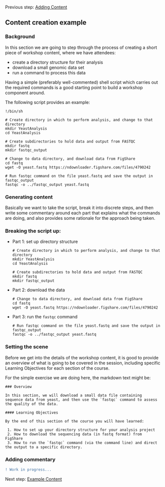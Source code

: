 Previous step: [Adding Content](../1.AddingContent)

## Content creation example


### Background

In this section we are going to step through the process of creating a short piece of workshop content, where we have attendees:

 - create a directory structure for their analysis
 - download a small genomic data set
 - run a command to process this data 

Having a simple (preferably well-commented) shell script which carries out the required commands is a good starting point to build a workshop component around.

The following script provides an example:

```
!/bin/sh

# Create directory in which to perform analysis, and change to that directory
mkdir YeastAnalysis
cd YeastAnalysis

# Create subdirectories to hold data and output from FASTQC
mkdir fastq
mkdir fastqc_output

# Change to data directory, and download data from FigShare
cd fastq
wget -O yeast.fastq https://ndownloader.figshare.com/files/4790242

# Run fastqc command on the file yeast.fastq and save the output in fastqc_output
fastqc -o ../fastqc_output yeast.fastq
```

### Generating content

Basically we want to take the script, break it into discrete steps, and then write some commentary around each part that explains what the commands are doing, and also provides some rationale for the approach being taken.

### Breaking the script up:

 - Part 1: set up directory structure

    ```
    # Create directory in which to perform analysis, and change to that directory
    mkdir YeastAnalysis
    cd YeastAnalysis

    # Create subdirectories to hold data and output from FASTQC
    mkdir fastq
    mkdir fastqc_output
    ```

- Part 2: download the data

    ```
    # Change to data directory, and download data from FigShare
    cd fastq
    wget -O yeast.fastq https://ndownloader.figshare.com/files/4790242
    ```

- Part 3: run the `fastqc` command

    ```
    # Run fastqc command on the file yeast.fastq and save the output in fastqc_output
    fastqc -o ../fastqc_output yeast.fastq
    ```

### Setting the scene

Before we get into the details of the workshop content, it is good to provide an overview of what is going to be covered in the session, including specific Learning Objectives for each section of the course.

For the simple exercise we are doing here, the markdown text might be:

```
### Overview

In this section, we will download a small data file containing sequence data from yeast, and then use the `fastqc` command to assess the quality of the data.

#### Learning Objectives

By the end of this section of the course you will have learned:

 1. How to set up your directory structure for your analysis project
 2. How to download the sequencing data (in fastq format) from FigShare
 3. How to run the `fastqc` command (via the command line) and direct the output to a specific directory.
```

### Adding commentary

```diff
! Work in progress...
```

Next step: [Example Content](../3.ExampleContent)
